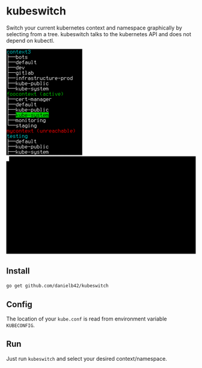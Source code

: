 # kubeswitch
Switch your current kubernetes context and namespace graphically by selecting from a tree. kubeswitch talks to the kubernetes API and does not depend on kubectl. 

![Screenshot](kubeswitch.png)&nbsp;&nbsp;&nbsp;&nbsp;&nbsp;&nbsp;&nbsp;&nbsp;&nbsp;&nbsp;&nbsp;&nbsp;![Demo](demo.gif)

## Install
`go get github.com/danielb42/kubeswitch`

## Config
The location of your `kube.conf` is read from environment variable `KUBECONFIG`.

## Run
Just run `kubeswitch` and select your desired context/namespace.